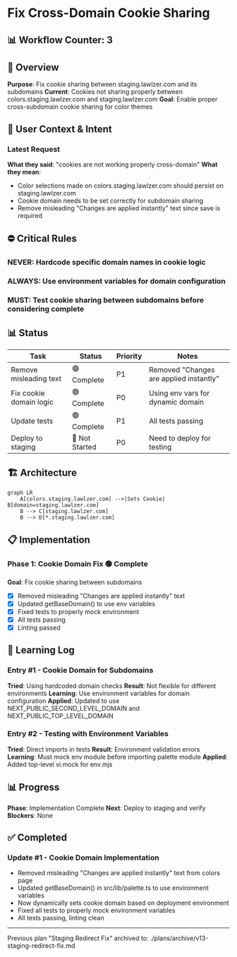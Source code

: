 # Fix Cross-Domain Cookie Sharing

## 📊 Workflow Counter: 3

## 🎯 Overview

**Purpose**: Fix cookie sharing between staging.lawlzer.com and its subdomains
**Current**: Cookies not sharing properly between colors.staging.lawlzer.com and staging.lawlzer.com
**Goal**: Enable proper cross-subdomain cookie sharing for color themes

## 💬 User Context & Intent

### Latest Request

**What they said**: "cookies are not working properly cross-domain"
**What they mean**:

- Color selections made on colors.staging.lawlzer.com should persist on staging.lawlzer.com
- Cookie domain needs to be set correctly for subdomain sharing
- Remove misleading "Changes are applied instantly" text since save is required

## ⛔ Critical Rules

### NEVER: Hardcode specific domain names in cookie logic

### ALWAYS: Use environment variables for domain configuration

### MUST: Test cookie sharing between subdomains before considering complete

## 📊 Status

| Task                    | Status         | Priority | Notes                                   |
| ----------------------- | -------------- | -------- | --------------------------------------- |
| Remove misleading text  | 🟢 Complete    | P1       | Removed "Changes are applied instantly" |
| Fix cookie domain logic | 🟢 Complete    | P0       | Using env vars for dynamic domain       |
| Update tests            | 🟢 Complete    | P1       | All tests passing                       |
| Deploy to staging       | 🔴 Not Started | P0       | Need to deploy for testing              |

## 🏗️ Architecture

```mermaid
graph LR
    A[colors.staging.lawlzer.com] -->|Sets Cookie| B[domain=staging.lawlzer.com]
    B --> C[staging.lawlzer.com]
    B --> D[*.staging.lawlzer.com]
```

## 📋 Implementation

### Phase 1: Cookie Domain Fix 🟢 Complete

**Goal**: Fix cookie sharing between subdomains

- [x] Removed misleading "Changes are applied instantly" text
- [x] Updated getBaseDomain() to use env variables
- [x] Fixed tests to properly mock environment
- [x] All tests passing
- [x] Linting passed

## 📝 Learning Log

### Entry #1 - Cookie Domain for Subdomains

**Tried**: Using hardcoded domain checks
**Result**: Not flexible for different environments
**Learning**: Use environment variables for domain configuration
**Applied**: Updated to use NEXT_PUBLIC_SECOND_LEVEL_DOMAIN and NEXT_PUBLIC_TOP_LEVEL_DOMAIN

### Entry #2 - Testing with Environment Variables

**Tried**: Direct imports in tests
**Result**: Environment validation errors
**Learning**: Must mock env module before importing palette module
**Applied**: Added top-level vi.mock for env.mjs

## 📊 Progress

**Phase**: Implementation Complete
**Next**: Deploy to staging and verify
**Blockers**: None

## ✅ Completed

### Update #1 - Cookie Domain Implementation

- Removed misleading "Changes are applied instantly" text from colors page
- Updated getBaseDomain() in src/lib/palette.ts to use environment variables
- Now dynamically sets cookie domain based on deployment environment
- Fixed all tests to properly mock environment variables
- All tests passing, linting clean

---

Previous plan "Staging Redirect Fix" archived to: ./plans/archive/v13-staging-redirect-fix.md
